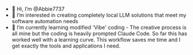 - 👋 Hi, I’m @Abbie7737
- 👀 I’m interested in creating completely local LLM solutions that meet my software automation needs
- 🌱 I’m currently learning modified 'Vibe' coding - The creative process is all mine but the coding is heavily prompted Claude Code. So far this has worked well with a learning curve. This workflow saves me time and I get exactly the tools and applications I need.

<!---
Abbie7737/Abbie7737 is a ✨ special ✨ repository because its `README.md` (this file) appears on your GitHub profile.
You can click the Preview link to take a look at your changes.
--->
